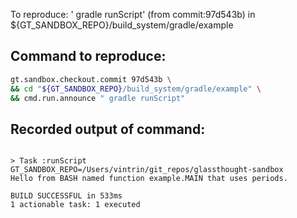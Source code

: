 To reproduce: ' gradle runScript' (from commit:97d543b) in ${GT_SANDBOX_REPO}/build_system/gradle/example


## Command to reproduce:
```bash
gt.sandbox.checkout.commit 97d543b \
&& cd "${GT_SANDBOX_REPO}/build_system/gradle/example" \
&& cmd.run.announce " gradle runScript"
```

## Recorded output of command:
```

> Task :runScript
GT_SANDBOX_REPO=/Users/vintrin/git_repos/glassthought-sandbox
Hello from BASH named function example.MAIN that uses periods.

BUILD SUCCESSFUL in 533ms
1 actionable task: 1 executed
```

